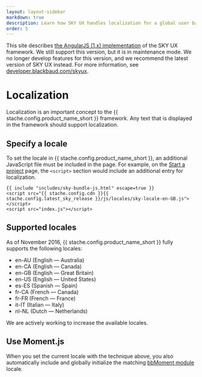 ```yaml
---
layout: layout-sidebar
markdown: true
description: Learn how SKY UX handles localization for a global user base.
order: 5
---
```


<bb-alert bb-alert-type="warning">This site describes <a href="https://angularjs.org/">the AngularJS (1.x) implementation</a> of the SKY UX framework. We still support this version, but it is in maintenance mode. We no longer develop features for this version, and we recommend the latest version of SKY UX instead. For more information, see <a href="https://developer.blackbaud.com/skyux">developer.blackbaud.com/skyux</a>.</bb-alert>

# Localization

Localization is an important concept to the {{ stache.config.product_name_short }} framework. Any text that is displayed in the framework should support localization.

<!-- more -->

## Specify a locale

To set the locale in {{ stache.config.product_name_short }}, an additional JavaScript file must be included in the page. For example, on the [Start a project](../getting-started/start-a-project) page, the `<script>` section would include an additional entry for localization.

<pre><code class="language-markup">{{ include "includes/sky-bundle-js.html" escape=true }}
&lt;script src="{{ stache.config.cdn }}{{ stache.config.latest_sky_release }}/js/locales/sky-locale-en-GB.js"&gt;&lt;/script&gt;
&lt;script src="index.js"&gt;&lt;/script&gt;</code></pre>

## Supported locales

As of November 2016, {{ stache.config.product_name_short }} fully supports the following locales:

- en-AU (English &mdash; Australia)
- en-CA (English &mdash; Canada)
- en-GB (English &mdash; Great Britain)
- en-US (English &mdash; United States)
- es-ES (Spanish &mdash; Spain)
- fr-CA (French &mdash; Canada)
- fr-FR (French &mdash; France)
- it-IT (Italian &mdash; Italy)
- nl-NL (Dutch &mdash; Netherlands)

We are actively working to increase the available locales.

## Use Moment.js

When you set the current locale with the technique above, you also automatically include and globally initialize the matching [bbMoment module](../../components/moment) locale.

